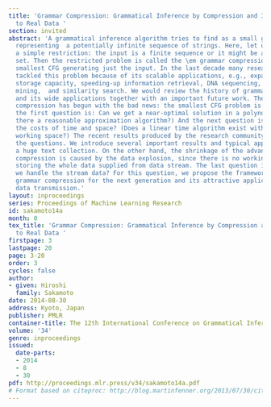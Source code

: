 ```yaml
---
title: 'Grammar Compression: Grammatical Inference by Compression and Its Application
  to Real Data '
section: invited
abstract: 'A grammatical inference algorithm tries to find as a small grammar as possible
  representing  a potentially infinite sequence of strings. Here, let us consider
  a simple restriction: the input is a finite sequence or it might be a singleton
  set. Then the restricted problem is called the \em grammar compression to find the
  smallest CFG generating just the input. In the last decade many researchers have
  tackled this problem because of its scalable applications, e.g., expansion of data
  storage capacity, speeding-up information retrieval, DNA sequencing, frequent pattern
  mining,  and similarity search. We would review the history of grammar compression
  and its wide applications together with an important future work. The study of grammar
  compression has begun with the bad news: the smallest CFG problem is NP-hard. Hence,
  the first question is: Can we get a near-optimal solution in a polynomial time?  (Is
  there a reasonable approximation algorithm?) And the next question is: Can we minimize
  the costs of time and space? (Does a linear time algorithm exist within an optimal
  working space?) The recent results produced by the research community answer affirmatively
  the questions. We introduce several important results and typical applications to
  a huge text collection. On the other hand, the shrinkage of the advantage of grammar
  compression is caused by the data explosion, since there is no working space for
  storing the whole data supplied from data stream. The last question is: How can
  we handle the stream data? For this question, we propose the framework of \em stream
  grammar compression for the next generation and its attractive application to fast
  data transmission.'
layout: inproceedings
series: Proceedings of Machine Learning Research
id: sakamoto14a
month: 0
tex_title: 'Grammar Compression: Grammatical Inference by Compression and Its Application
  to Real Data '
firstpage: 3
lastpage: 20
page: 3-20
order: 3
cycles: false
author:
- given: Hiroshi
  family: Sakamoto
date: 2014-08-30
address: Kyoto, Japan
publisher: PMLR
container-title: The 12th International Conference on Grammatical Inference
volume: '34'
genre: inproceedings
issued:
  date-parts:
  - 2014
  - 8
  - 30
pdf: http://proceedings.mlr.press/v34/sakamoto14a.pdf
# Format based on citeproc: http://blog.martinfenner.org/2013/07/30/citeproc-yaml-for-bibliographies/
---
```

